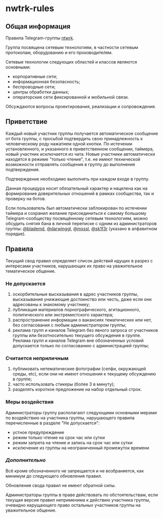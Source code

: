 # nwtrk-rules

## Общая информация

Правила Telegram-группы [ntwrk](https://t.me/ntwrk).

Группа посвящена сетевым технологиям, в частности сетевым протоколам, оборудованию и его производителям.

Сетевые технологии следующих областей и классов являются основными:

* корпоративные сети;
* информационная безопасность;
* беспроводные сети;
* центры обработки данных;
* операторские сети фиксированной и мобильной связи.

Обсуждаются вопросы проектирования, реализации и сопровождения.

## Приветствие

Каждый новый участник группы получается автоматическое сообщение от бота группы, с просьбой подтвердить свою принадлежность к человеческому роду нажатием одной кнопки. По истечении установленного, и указанного в приветственном сообщении, таймера, новый участник исключается из чата.
Новые участники автоматически находятся в режиме "только чтение", т.е. не имеют технической возможности отправлять сообщения в группу до выполнения подтверждения.

Подтверждение необходимо выполнять при каждом входе в группу.

Данная процедура носит обязательный характер и нацелена как на формирование доверительных отношений в рамках сообщества, так и проверку на ботов.

Если пользователь был автоматически заблокирован по истечении таймера и сохранил желание присоединиться к самому большому Telegram-сообществу посвящённому сетевым технологиям, можно обсудить снятия бана в личной переписке с одним из администраторов группы: [@blademd](https://t.me/blademd), [@darwinggl](https://t.me/darwinggl), [@mxssl](https://t.me/mxssl), [@sk1f3r](https://t.me/sk1f3r) (указано в алфавитном порядке).

## **Правила**

Текущий свод правил определяет список действий идущих в разрез с интересами участников, нарушающих их право на уважительное тематическое общение.

### **Не допускается**

1. оскорбительные высказывания в адрес участников группы, высказывания унижающие достоинство или честь, даже если они адресованы к знакомому участнику;
1. публикация материалов порнографического, агитационного, политического или экстремистского характера;
1. распространение информации о вакансиях тематических или нет, без согласования с любым администратором группы;
1. реклама групп и каналов Telegram без явного запроса от участников группы или безотносительно текущего обсуждения в группе. Реклама групп и каналов Telegram вне обозначенных условий допускается только по согласованию с администрацией группы;

### **Считается неприличным**

1. публиковать нетематические фотографии (селфи, окружающей среды, etc), если они не имеют отношения к текущему обсуждению в группе;
1. часто использовать стикеры (более 3 в минуту);
1. разделять короткое предложение на набор отдельный строк.

### **Меры воздействия**

Администраторы группу располагают следующими основными мерами по воздействию на участника группы, нарушающего правила перечисленные в разделе "Не допускается":

* устное предупреждение
* режим только чтение на срок час или сутки
* режим запрета на чтение и запись на срок час или сутки
* исключение из группы на неограниченный промежуток времени

### **_Дополнительно_**

Всё кроме обозначенного не запрещается и не возбраняется, как минимум до следующего обновления правил.

Обновления свода правил не имеют обратной силы.

Администраторы группы в праве действовать по обстоятельствам, если текущая версия правил неприменима к действию участника группы, очевидно нарущающего право остальных участников группы на уважительное общение.
